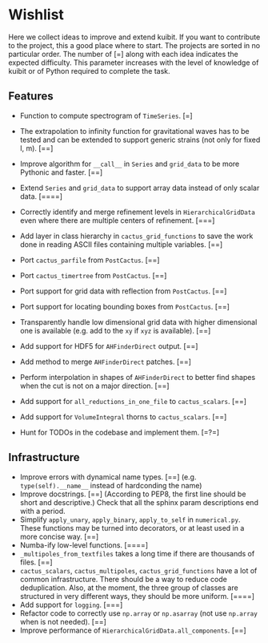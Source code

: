 # Wishlist

Here we collect ideas to improve and extend kuibit. If you want to contribute to
the project, this a good place where to start. The projects are sorted in no
particular order. The number of [=] along with each idea indicates the expected
difficulty. This parameter increases with the level of knowledge of kuibit or of
Python required to complete the task.

## Features

* Function to compute spectrogram of `TimeSeries`. [=]
* The extrapolation to infinity function for gravitational waves has to be tested
  and can be extended to support generic strains (not only for fixed l, m). [==]
* Improve algorithm for `__call__` in `Series` and `grid_data` to be more
  Pythonic and faster. [==]
* Extend `Series` and `grid_data` to support array data instead of only scalar
  data. [====]
* Correctly identify and merge refinement levels in `HierarchicalGridData` even
  where there are multiple centers of refinement. [===]

* Add layer in class hierarchy in `cactus_grid_functions` to save the work done in
  reading ASCII files containing multiple variables. [==]
* Port `cactus_parfile` from `PostCactus`. [==]
* Port `cactus_timertree` from `PostCactus`. [==]
* Port support for grid data with reflection from `PostCactus`. [==]
* Port support for locating bounding boxes from `PostCactus`. [==]

* Transparently handle low dimensional grid data with higher dimensional one is
  available (e.g. add to the `xy` if `xyz` is available). [==]
* Add support for HDF5 for `AHFinderDirect` output. [==]
* Add method to merge `AHFinderDirect` patches. [==]
* Perform interpolation in shapes of `AHFinderDirect` to better find shapes when
  the cut is not on a major direction. [==]

* Add support for `all_reductions_in_one_file` to `cactus_scalars`. [==]
* Add support for `VolumeIntegral` thorns to `cactus_scalars`. [==]

* Hunt for TODOs in the codebase and implement them. [=?=]

## Infrastructure

* Improve errors with dynamical name types. [==] (e.g. `type(self).__name__`
  instead of hardconding the name)
* Improve docstrings.  [==]
  (According to PEP8, the first line should be short and descriptive.)
  Check that all the sphinx param descriptions end with a period.
* Simplify `apply_unary`, `apply_binary`, `apply_to_self` in `numerical.py`.
  These functions may be turned into decorators, or at least used in a more
  concise way. [==]
* Numba-ify low-level functions. [====]
* `_multipoles_from_textfiles` takes a long time if there are thousands of
  files. [==]
* `cactus_scalars`, `cactus_multipoles`, `cactus_grid_functions` have a lot of
  common infrastructure. There should be a way to reduce code deduplication.
  Also, at the moment, the three group of classes are structured in very
  different ways, they should be more uniform. [====]
* Add support for `logging`. [===]
* Refactor code to correctly use `np.array` or `np.asarray` (not use `np.array`
  when is not needed). [==]
* Improve performance of `HierarchicalGridData.all_components`. [==]
